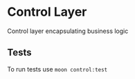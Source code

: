 # Control Layer

Control layer encapsulating business logic


## Tests
To run tests use `moon control:test`